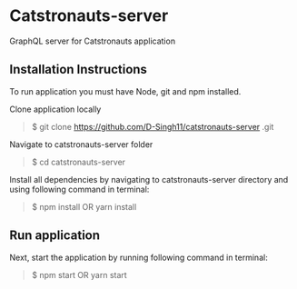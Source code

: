 # Catstronauts-server
GraphQL server for Catstronauts application

## Installation Instructions

To run application you must have Node, git and npm installed.

Clone application locally

> \$ git clone https://github.com/D-Singh11/catstronauts-server
.git

Navigate to catstronauts-server folder

> \$ cd catstronauts-server

Install all dependencies by navigating to catstronauts-server directory and using following command in terminal:

> \$ npm install OR yarn install

## Run application

Next, start the application by running following command in terminal:

> \$ npm start OR yarn start

